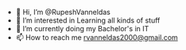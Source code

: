 - 👋 Hi, I’m @RupeshVanneldas
- 👀 I’m interested in Learning all kinds of stuff
- 🌱 I’m currently doing my Bachelor's in IT
- 📫 How to reach me rvanneldas2000@gmail.com

